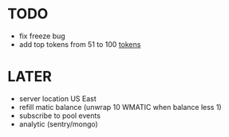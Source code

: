 # TODO
- fix freeze bug
- add top tokens from 51 to 100 [tokens](https://polygonscan.com/tokens)

# LATER
- server location US East
- refill matic balance (unwrap 10 WMATIC when balance less 1)
- subscribe to pool events
- analytic (sentry/mongo)

